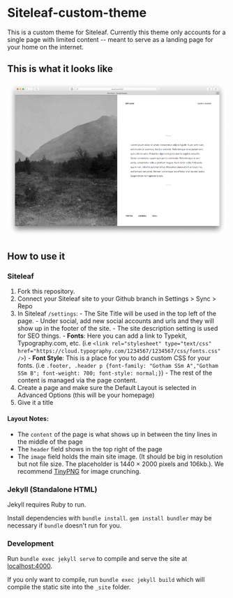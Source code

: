 # Siteleaf-custom-theme
This is a custom theme for Siteleaf. Currently this theme only accounts for a single page with limited content -- meant to serve as a landing page for your home on the internet.

## This is what it looks like
![alt text](screenshot.png)

## How to use it
### Siteleaf


  1. Fork this repository.
  2. Connect your Siteleaf site to your Github branch in Settings > Sync > Repo
  3. In Siteleaf `/settings`:
    - The Site Title will be used in the top left of the page.
    - Under social, add new social accounts and urls and they will show up in the footer of the site.
    - The site description setting is used for SEO things.
    - **Fonts**: Here you can add a link to Typekit, Typography.com, etc. (i.e `<link rel="stylesheet" type="text/css" href="https://cloud.typography.com/1234567/1234567/css/fonts.css" />`)
    - **Font Style**: This is a place for you to add custom CSS for your fonts. (i.e `.footer, .header p {font-family: "Gotham SSm A","Gotham SSm B"; font-weight: 700; font-style: normal;}`)
    - The rest of the content is managed via the page content.
  4. Create a page and make sure the Default Layout is selected in Advanced Options (this will be your homepage)
  5. Give it a title

#### Layout Notes:

  - The `content` of the page is what shows up in between the tiny lines in the middle of the page
  - The `header` field shows in the top right of the page
  - The `image` field holds the main site image. (It should be big in resolution but not file size. The placeholder is 1440 × 2000 pixels and 106kb.). We recommend [TinyPNG](https://tinypng.com/) for image crunching.

### Jekyll (Standalone HTML)

Jekyll requires Ruby to run.

Install dependencies with `bundle install`. `gem install bundler` may be necessary if `bundle` doesn't run for you.

### Development

Run `bundle exec jekyll serve` to compile and serve the site at [localhost:4000](http://localhost:4000).

If you only want to compile, run `bundle exec jekyll build` which will compile the static site into the `_site` folder.
